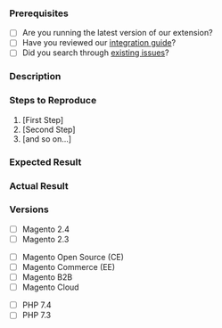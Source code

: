 ### Prerequisites

- [ ] Are you running the latest version of our extension?
- [ ] Have you reviewed our [integration guide](https://developers.taxjar.com/integrations/guides/magento2/)?
- [ ] Did you search through [existing issues](https://github.com/taxjar/taxjar-magento2-extension/issues)?

### Description
<!-- Please provide a description of the issue with as much detail as possible. -->
<!-- **Do not share your TaxJar email address, customer data, or any personally identifiable information.** -->
<!-- If you are unsure whether the issue is directly related to our extension, please reach out to support@taxjar.com for assistance. -->

### Steps to Reproduce

1. [First Step]
2. [Second Step]
3. [and so on...]

### Expected Result
<!-- What did you expect to happen? -->

### Actual Result
<!-- What actually happened? -->

### Versions
<!-- What version(s) did this issue happen on? -->
- [ ] Magento 2.4
- [ ] Magento 2.3
<!-- What edition(s) of Magento did this issue happen on? -->
- [ ] Magento Open Source (CE)
- [ ] Magento Commerce (EE)
- [ ] Magento B2B
- [ ] Magento Cloud
<!-- What version of PHP did this issue happen on? -->
- [ ] PHP 7.4
- [ ] PHP 7.3
